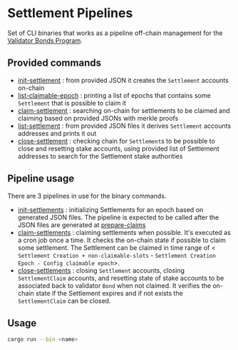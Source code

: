 # Settlement Pipelines

Set of CLI binaries that works as a pipeline off-chain
management for the [Validator Bonds Program](../programs/validator-bonds/README.md).

## Provided commands

* [init-settlement](./src/bin/init_settlement.rs) : from provided JSON it creates the `Settlement` accounts on-chain
* [list-claimable-epoch](./src/bin/list_claimable_epoch.rs) : printing a list of epochs that contains some `Settlement` that is possible to claim it
* [claim-settlement](./src/bin/claim_settlement.rs) : searching on-chain for settlements to be claimed and claiming based on provided JSONs with merkle proofs
* [list-settlement](./src/bin/list_settlement.rs) : from provided JSON files it derives `Settlement` accounts addresses and prints it out
* [close-settlement](./src/bin/close_settlement.rs) : checking chain for `Settlement`s to be possible to close and resetting stake accounts, using provided list of Settlement addresses to search for the Settlement stake authorities

## Pipeline usage

There are 3 pipelines in use for the binary commands.

* [init-settlements](../.buildkite/init-settlements.yml) : initializing Settlements for an epoch based on generated JSON files.
  The pipeline is expected to be called after the JSON files are generated at [prepare-claims](../.buildkite/prepare-claims.yml)
* [claim-settlements](../.buildkite/claim-settlements.yml) : claiming settlements when possible. It's executed as a cron job
  once a time. It checks the on-chain state if possible to claim some settlement. The Settlement can be claimed
  in time range of < `Settlement Creation + non-claimable-slots` - `Settlement Creation Epoch - Config claimable epoch`>.
* [close-settlements](../.buildkite/close-settlements.yml) : closing `Settlement` accounts, closing `SettlementClaim` accounts,
  and resetting state of stake accounts to be associated back to validator `Bond` when not claimed.
  It verifies the on-chain state if the Settlement expires and if not exists the `SettlementClaim` can be closed.


## Usage

```bash
cargo run --bin <name>
```
